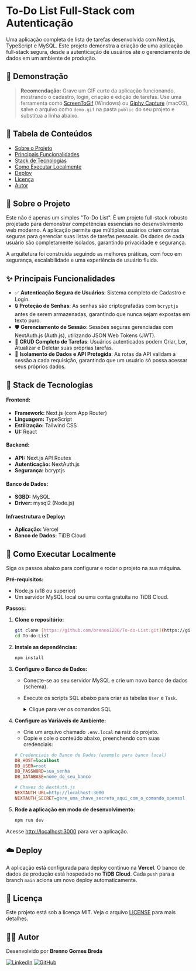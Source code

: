 # To-Do List Full-Stack com Autenticação

Uma aplicação completa de lista de tarefas desenvolvida com Next.js, TypeScript e MySQL. Este projeto demonstra a criação de uma aplicação full-stack segura, desde a autenticação de usuários até o gerenciamento de dados em um ambiente de produção.

## 📸 Demonstração

> **Recomendação:** Grave um GIF curto da aplicação funcionando, mostrando o cadastro, login, criação e edição de tarefas. Use uma ferramenta como [ScreenToGif](https://www.screentogif.com/) (Windows) ou [Giphy Capture](https://giphy.com/apps/giphycapture) (macOS), salve o arquivo como `demo.gif` na pasta `public` do seu projeto e substitua a linha abaixo.

## 📖 Tabela de Conteúdos

- [Sobre o Projeto](#-sobre-o-projeto)
- [Principais Funcionalidades](#-principais-funcionalidades)
- [Stack de Tecnologias](#-stack-de-tecnologias)
- [Como Executar Localmente](#-como-executar-localmente)
- [Deploy](#-deploy)
- [Licença](#-licença)
- [Autor](#-autor)

## 📌 Sobre o Projeto

Este não é apenas um simples "To-Do List". É um projeto full-stack robusto projetado para demonstrar competências essenciais no desenvolvimento web moderno. A aplicação permite que múltiplos usuários criem contas seguras para gerenciar suas listas de tarefas pessoais. Os dados de cada usuário são completamente isolados, garantindo privacidade e segurança.

A arquitetura foi construída seguindo as melhores práticas, com foco em segurança, escalabilidade e uma experiência de usuário fluida.

## ✨ Principais Funcionalidades

-   ✅ **Autenticação Segura de Usuários**: Sistema completo de Cadastro e Login.
-   🔒 **Proteção de Senhas**: As senhas são criptografadas com `bcryptjs` antes de serem armazenadas, garantindo que nunca sejam expostas em texto puro.
-   🛡️ **Gerenciamento de Sessão**: Sessões seguras gerenciadas com NextAuth.js (Auth.js), utilizando JSON Web Tokens (JWT).
-   📝 **CRUD Completo de Tarefas**: Usuários autenticados podem Criar, Ler, Atualizar e Deletar suas próprias tarefas.
-   🔐 **Isolamento de Dados e API Protegida**: As rotas da API validam a sessão a cada requisição, garantindo que um usuário só possa acessar seus próprios dados.

## 🚀 Stack de Tecnologias

#### Frontend:
-   **Framework:** Next.js (com App Router)
-   **Linguagem:** TypeScript
-   **Estilização:** Tailwind CSS
-   **UI:** React

#### Backend:
-   **API:** Next.js API Routes
-   **Autenticação:** NextAuth.js
-   **Segurança:** bcryptjs

#### Banco de Dados:
-   **SGBD:** MySQL
-   **Driver:** mysql2 (Node.js)

#### Infraestrutura e Deploy:
-   **Aplicação:** Vercel
-   **Banco de Dados:** TiDB Cloud

## 🔧 Como Executar Localmente

Siga os passos abaixo para configurar e rodar o projeto na sua máquina.

**Pré-requisitos:**
-   Node.js (v18 ou superior)
-   Um servidor MySQL local ou uma conta gratuita no TiDB Cloud.

**Passos:**

1.  **Clone o repositório:**
    ```bash
    git clone [https://github.com/brenno1206/To-do-List.git](https://github.com/brenno1206/To-do-List.git)
    cd To-do-List
    ```

2.  **Instale as dependências:**
    ```bash
    npm install
    ```

3.  **Configure o Banco de Dados:**
    -   Conecte-se ao seu servidor MySQL e crie um novo banco de dados (schema).
    -   Execute os scripts SQL abaixo para criar as tabelas `User` e `Task`.
        <details>
        <summary>Clique para ver os comandos SQL</summary>

        ```sql
        CREATE TABLE User (
          idUser INT NOT NULL AUTO_INCREMENT,
          name VARCHAR(255) NOT NULL,
          email VARCHAR(255) NOT NULL,
          password VARCHAR(255) NOT NULL,
          PRIMARY KEY (idUser)
        );

        CREATE TABLE Task (
          idTask INT NOT NULL AUTO_INCREMENT,
          name VARCHAR(255) NOT NULL,
          description TINYTEXT NULL,
          idUser INT NOT NULL,
          PRIMARY KEY (idTask),
          CONSTRAINT fk_Task_User
            FOREIGN KEY (idUser)
            REFERENCES User(idUser)
        );
        ```
        </details>

4.  **Configure as Variáveis de Ambiente:**
    -   Crie um arquivo chamado `.env.local` na raiz do projeto.
    -   Copie e cole o conteúdo abaixo, preenchendo com suas credenciais:

    ```ini
    # Credenciais do Banco de Dados (exemplo para banco local)
    DB_HOST=localhost
    DB_USER=root
    DB_PASSWORD=sua_senha
    DB_DATABASE=nome_do_seu_banco

    # Chaves do NextAuth.js
    NEXTAUTH_URL=http://localhost:3000
    NEXTAUTH_SECRET=gere_uma_chave_secreta_aqui_com_o_comando_openssl
    ```

5.  **Rode a aplicação em modo de desenvolvimento:**
    ```bash
    npm run dev
    ```
Acesse [http://localhost:3000](http://localhost:3000) para ver a aplicação.

## ☁️ Deploy

A aplicação está configurada para deploy contínuo na **Vercel**. O banco de dados de produção está hospedado no **TiDB Cloud**. Cada `push` para a branch `main` aciona um novo deploy automaticamente.

## 📄 Licença

Este projeto está sob a licença MIT. Veja o arquivo [LICENSE](./LICENSE) para mais detalhes.

## 👨‍💻 Autor

Desenvolvido por **Brenno Gomes Breda**

[![LinkedIn](https://img.shields.io/badge/LinkedIn-0A66C2?style=for-the-badge&logo=linkedin&logoColor=white)](https://www.linkedin.com/in/brennogbreda/)
[![GitHub](https://img.shields.io/badge/GitHub-181717?style=for-the-badge&logo=github&logoColor=white)](https://github.com/brenno1206/)
